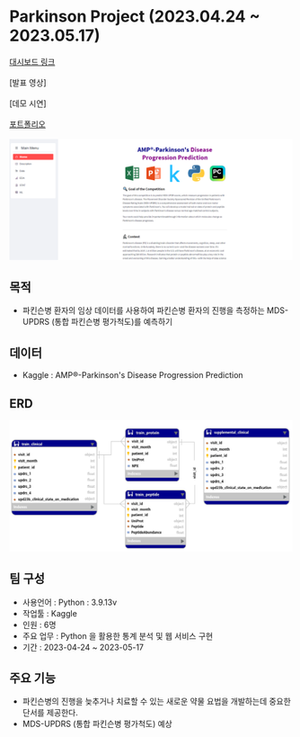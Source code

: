 # Parkinson Project (2023.04.24 ~ 2023.05.17)

[대시보드 링크](https://180pp-parkinson-app-jz8cuv.streamlit.app/) <br/><br/>
[발표 영상] <br/><br/>
[데모 시연] <br/><br/>
[포트폴리오](https://github.com/180pp/parkinson/blob/main/pdf/2%EC%A1%B0_%ED%8C%8C%ED%82%A8%EC%8A%A8_%EC%A7%88%EB%B3%91_%EC%A7%84%EB%8B%A8%EC%98%88%EC%B8%A1.pdf)<br/><br/>
![screensh](img/홈페이지.png)

## 목적
   - 파킨슨병 환자의 임상 데이터를 사용하여 파킨슨병 환자의 진행을 측정하는   MDS-UPDRS  (통합 파킨슨병 평가척도)를  예측하기
## 데이터
   - Kaggle : AMP®-Parkinson's Disease Progression Prediction

## ERD
![screensh](img/erd.png)

## 팀 구성
   - 사용언어 : Python : 3.9.13v
   - 작업툴 : Kaggle
   - 인원 : 6명
   - 주요 업무 : Python  을 활용한 통계 분석 및 웹 서비스 구현
   - 기간 : 2023-04-24 ~ 2023-05-17


## 주요 기능
   -  파킨슨병의 진행을 늦추거나 치료할 수 있는 새로운 약물 요법을 개발하는데 중요한 단서를 제공한다.
   -  MDS-UPDRS (통합 파킨슨병 평가척도) 예상

